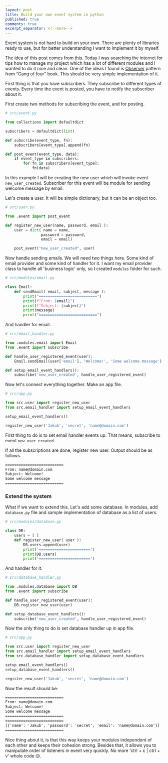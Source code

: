 ```yaml
---
layout: post
title: Build your own event system in python
published: true
comments: true
excerpt_separator: <!--more-->
---
```


Event system is not hard to build on your own. There are plenty of libraries ready to use, but for better understanding I want to implement it by myself.

<!--more-->

The idea of this post comes from [this](video). Today I was searching the internet for tips how to manage my project which has a lot of different modules and I wanted to do it nice and clean. One of the ideas I found is [Observer](https://en.wikipedia.org/wiki/Observer_pattern) pattern from “Gang of four” book. This should be very simple implementation of it.

First thing is that you have subscribers. They subscribe to different types of events. Every time the event is posted, you have to notify the subscriber about it.

First create two methods for subscribing the event, and for posting.

```python
# src/event.py

from collections import defaultdict

subscribers = defaultdict(list)

def subscribe(event_type, fn):
    subscribers[event_type].append(fn)

def post_event(event_type, data):
    if event_type in subscribers:
        for fn in subscribers[event_type]:
            fn(data)
```

In this example I will be creating the new user which will invoke event `new_user_created`. Subscriber for this event will be module for sending welcome message by email.

Let's create a user. It will be simple dictionary, but it can be an object too.

```python
# src/user.py

from .event import post_event

def register_new_user(name, password, email ):
    user = dict( name = name,
                password = password,
                email = email)

    post_event("new_user_created", user)

```

Now handle sending emails. We will need two things here. Some kind of email provider and some kind of handler for it. I want my email provider class to handle all 'business logic' only, so I created `modules` folder for such.

```python
# src/modules/email.py

class Email:
    def sendEmail( email, subject, message ):
        print("==========================")
        print(f"From: {email}")
        print(f"Subject: {subject}")
        print(message)
        print("==========================")
```

And handler for email.

```python
# src/email_handler.py

from .modules.email import Email
from .event import subscribe

def handle_user_registered_event(user):
    Email.sendEmail(user['email'], 'Welcome!', 'Some welcome message')

def setup_email_event_handlers():
    subscribe('new_user_created', handle_user_registered_event)
```

Now let's connect everything together. Make an app file.

```python
# src/app.py

from src.user import register_new_user
from src.email_handler import setup_email_event_handlers

setup_email_event_handlers()

register_new_user('Jakub', 'secret', 'name@domain.com')

```

First thing to do is to set email handler events up. That means, subscribe to event `new_user_created`.

If all the subscriptions are done, register new user. Output should be as follows.

```txt
==========================
From: name@domain.com
Subject: Welcome!
Some welcome message
==========================
```

### Extend the system

What if we want to extend this. Let's add some database. In modules, add `database.py` file and sample implementation of database as a list of users.

```python
# src/modules/database.py

class DB:
    users = [ ]
    def register_new_user( user ):
        DB.users.append(user)
        print('=======================')
        print(DB.users)
        print('=======================')

```

And handler for it.

```python
# src/database_handler.py

from .modules.database import DB
from .event import subscribe

def handle_user_registered_event(user):
    DB.register_new_user(user)

def setup_database_event_handlers():
    subscribe('new_user_created', handle_user_registered_event)
```

Now the only thing to do is set database handler up in app file.

```python
# src/app.py

from src.user import register_new_user
from src.email_handler import setup_email_event_handlers
from src.database_handler import setup_database_event_handlers

setup_email_event_handlers()
setup_database_event_handlers()

register_new_user('Jakub', 'secret', 'name@domain.com')
```

Now the result should be:

```txt
==========================
From: name@domain.com
Subject: Welcome!
Some welcome message
==========================
==========================
[{'name': 'Jakub', 'password': 'secret', 'email': 'name@domain.com'}]
==========================
```

Nice thing about it, is that this way keeps your modules independent of each other and keeps their cohesion strong. Besides that, it allows you to manipulate order of listeners in event very quickly. No more 'ctrl + c | ctrl + v' whole code 😉.
